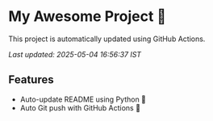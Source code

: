 # My Awesome Project 🚀

This project is automatically updated using GitHub Actions.

_Last updated: 2025-05-04 16:56:37 IST_

## Features
- Auto-update README using Python 🐍
- Auto Git push with GitHub Actions 🤖

